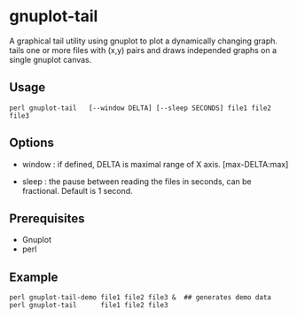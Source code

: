 # gnuplot-tail
A graphical tail utility using gnuplot to plot a dynamically changing graph.
tails one or more files with (x,y) pairs and draws independed graphs on a single gnuplot canvas.

## Usage

	perl gnuplot-tail	[--window DELTA] [--sleep SECONDS] file1 file2 file3

## Options

* window : if defined, DELTA is maximal range of X axis. [max-DELTA:max]

* sleep : the pause between reading the files in seconds, can be fractional. Default is 1 second.

## Prerequisites

* Gnuplot
* perl

## Example

	perl gnuplot-tail-demo file1 file2 file3 &  ## generates demo data
	perl gnuplot-tail      file1 file2 file3

